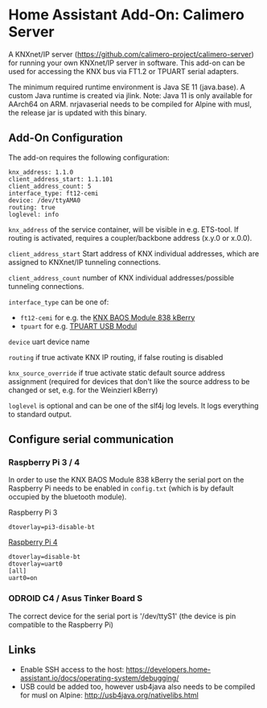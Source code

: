 # Home Assistant Add-On: Calimero Server

A KNXnet/IP server (https://github.com/calimero-project/calimero-server) for running your own KNXnet/IP server in software. This add-on can be used for accessing the KNX bus via FT1.2 or TPUART serial adapters. 

The minimum required runtime environment is Java SE 11 (java.base). A custom Java runtime is created via jlink. Note: Java 11 is only available for AArch64 on ARM. nrjavaserial needs to be compiled for Alpine with musl, the release jar is updated with this binary.

## Add-On Configuration

The add-on requires the following configuration:
```
knx_address: 1.1.0
client_address_start: 1.1.101
client_address_count: 5
interface_type: ft12-cemi
device: /dev/ttyAMA0
routing: true
loglevel: info
```

`knx_address` of the service container, will be visible in e.g. ETS-tool. If routing is activated, requires a coupler/backbone address (x.y.0 or x.0.0).

`client_address_start` Start address of KNX individual addresses, which are assigned to KNXnet/IP tunneling connections.

`client_address_count` number of KNX individual addresses/possible tunneling connections.

`interface_type` can be one of:
* `ft12-cemi` for e.g. the [KNX BAOS Module 838 kBerry](https://www.weinzierl.de/index.php/en/all-knx/knx-module-en/knx-baos-module-838-en) 
* `tpuart` for e.g. [TPUART USB Modul](http://shop.busware.de/product_info.php/products_id/59)

`device` uart device name

`routing` if true activate KNX IP routing, if false routing is disabled

`knx_source_override` if true activate static default source address assignment (required for devices that don't like the source address to be changed or set, e.g. for the Weinzierl kBerry)

`loglevel` is optional and can be one of the slf4j log levels. It logs everything to standard output. 

## Configure serial communication 

### Raspberry Pi 3 / 4
 
In order to use the KNX BAOS Module 838 kBerry the serial port on the Raspberry Pi needs to be enabled in `config.txt` (which is by default occupied by the bluetooth module).

Raspberry Pi 3
```
dtoverlay=pi3-disable-bt
```

[Raspberry Pi 4](https://github.com/knxd/knxd/issues/469#issuecomment-723936998)

```
dtoverlay=disable-bt
dtoverlay=uart0
[all]
uart0=on
```

### ODROID C4 / Asus Tinker Board S

The correct device for the serial port is '/dev/ttyS1' (the device is pin compatible to the Raspberry Pi)

## Links

* Enable SSH access to the host: https://developers.home-assistant.io/docs/operating-system/debugging/
* USB could be added too, however usb4java also needs to be compiled for musl on Alpine: http://usb4java.org/nativelibs.html
